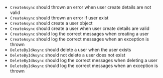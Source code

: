 - `CreateAsync` should thrown an error when user create details are not valid
- `CreateAsync` should thrown an error if user exist
- `CreateAsync` should create a user object
- `CreateAsync` should create a user when user create details are valid
- `CreateAsync` should log the correct messages when creating a user
- `CreateAsync` should log the correct messages when an exception is thrown
- `DeleteByIdAsync` should delete a user when the user exists
- `DeleteByIdAsync` should not delete a user does not exist
- `DeleteByIdAsync` should log the correct messages when deleting a user
- `DeleteByIdAsync` should log the correct messages when an exception is thrown
